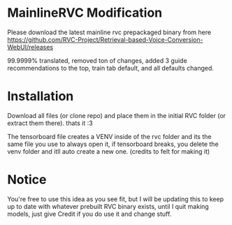 # MainlineRVC Modification

Please download the latest mainline rvc prepackaged binary from here https://github.com/RVC-Project/Retrieval-based-Voice-Conversion-WebUI/releases

99.9999% translated, removed ton of changes, added 3 guide recommendations to the top, train tab default, and all defaults changed.

# Installation
Download all files (or clone repo) and place them in the initial RVC folder (or extract them there). thats it :3

The tensorboard file creates a VENV inside of the rvc folder and its the same file you use to always open it, if tensorboard breaks, you delete the venv folder and itll auto create a new one. (credits to felt for making it)

# Notice
You're free to use this idea as you see fit, but I will be updating this to keep up to date with whatever prebuilt RVC binary exists, until I quit making models, just give Credit if you do use it and change stuff.
